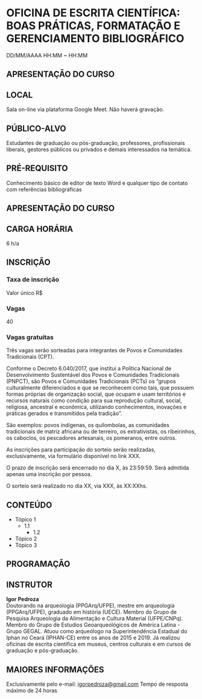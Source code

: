 # **OFICINA DE ESCRITA CIENTÍFICA: BOAS PRÁTICAS, FORMATAÇÃO E GERENCIAMENTO BIBLIOGRÁFICO**
DD/MM/AAAA
HH:MM ~ HH:MM

## APRESENTAÇÃO DO CURSO


## LOCAL
Sala on-line via plataforma Google Meet. Não haverá gravação.

## PÚBLICO-ALVO
Estudantes de graduação ou pós-graduação, professores, profissionais liberais, gestores públicos ou privados e demais interessados na temática.

## PRÉ-REQUISITO
Conhecimento básico de editor de texto Word e qualquer tipo de contato com referências bibliográficas


## APRESENTAÇÃO DO CURSO


## CARGA HORÁRIA
6 h/a

## INSCRIÇÃO

### Taxa de inscrição
Valor único R$ 

### Vagas
40 

### Vagas gratuitas
Três vagas serão sorteadas para integrantes de Povos e Comunidades Tradicionais (CPT).

Conforme o Decreto 6.040/2017, que institui a Política Nacional de Desenvolvimento Sustentável dos Povos e Comunidades Tradicionais (PNPCT), são Povos e Comunidades Tradicionais (PCTs) os “grupos culturalmente diferenciados e que se reconhecem como tais, que possuem formas próprias de organização social, que ocupam e usam territórios e recursos naturais como condição para sua reprodução cultural, social, religiosa, ancestral e econômica, utilizando conhecimentos, inovações e práticas gerados e transmitidos pela tradição”.

São exemplos: povos indígenas, os quilombolas, as comunidades tradicionais de matriz africana ou de terreiro, os extrativistas, os ribeirinhos, os caboclos, os pescadores artesanais, os pomeranos, entre outros.

As inscrições para participação do sorteio serão realizadas, exclusivamente, via formulário disponível no link XXX.

O prazo de inscrição será encerrado no dia X, às 23:59:59. Será admitida apenas uma inscrição por pessoa.

O sorteio será realizado no dia XX, via XXX, às XX:XXhs.


## CONTEÚDO

- Tópico 1
  - 1.1
    - 1.2
- Tópico 2
- Tópico 3

## PROGRAMAÇÃO






## INSTRUTOR

**Igor Pedroza**<br/>
Doutorando na arqueologia (PPGArq/UFPE), mestre em arqueologia (PPGArq/UFPE), graduado em história (UECE). Membro do Grupo de Pesquisa Arqueologia da Alimentação e Cultura Material (UFPE/CNPq). Membro do Grupo de Estudios Geoarqueológicos de América Latina - Grupo GEGAL. Atuou como arqueólogo na Superintendência Estadual do Iphan no Ceará (IPHAN-CE) entre os anos de 2015 e 2019. Já realizou oficinas de escrita científica em museus, centros culturais e em cursos de graduação e pós-graduação.

## MAIORES INFORMAÇÕES
Exclusivamente pelo e-mail: igorpedroza@gmail.com
Tempo de resposta máximo de 24 horas
